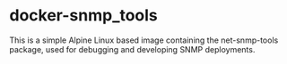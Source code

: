 # docker-snmp_tools
This is a simple Alpine Linux based image containing the net-snmp-tools package, 
used for debugging and developing SNMP deployments.
